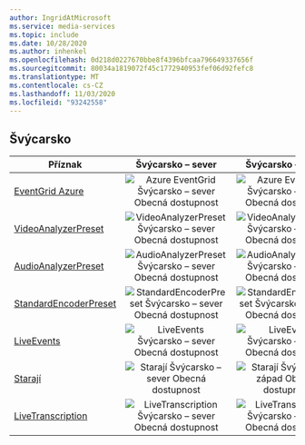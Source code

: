 ```yaml
---
author: IngridAtMicrosoft
ms.service: media-services
ms.topic: include
ms.date: 10/28/2020
ms.author: inhenkel
ms.openlocfilehash: 0d218d0227670bbe8f4396bfcaa796649337656f
ms.sourcegitcommit: 80034a1819072f45c1772940953fef06d92fefc8
ms.translationtype: MT
ms.contentlocale: cs-CZ
ms.lasthandoff: 11/03/2020
ms.locfileid: "93242558"
---
```

<!--Feature availability in region-->
## <a name="switzerland"></a>Švýcarsko

| Příznak | Švýcarsko – sever | Švýcarsko – západ |
| --- | :---: | :---: |
| [EventGrid Azure](../reacting-to-media-services-events.md) |![Azure EventGrid Švýcarsko – sever Obecná dostupnost](../media/azure-clouds-regions/ga.svg)  |![Azure EventGrid Švýcarsko – západ Obecná dostupnost](../media/azure-clouds-regions/ga.svg) |
| [VideoAnalyzerPreset](../analyzing-video-audio-files-concept.md) |![VideoAnalyzerPreset Švýcarsko – sever Obecná dostupnost](../media/azure-clouds-regions/ga.svg)  | ![VideoAnalyzerPreset Švýcarsko – západ Obecná dostupnost](../media/azure-clouds-regions/ga.svg) |
| [AudioAnalyzerPreset](../analyzing-video-audio-files-concept.md) |![AudioAnalyzerPreset Švýcarsko – sever Obecná dostupnost](../media/azure-clouds-regions/ga.svg)  | ![AudioAnalyzerPreset Švýcarsko – západ Obecná dostupnost](../media/azure-clouds-regions/ga.svg) |
| [StandardEncoderPreset](../encoding-concept.md) |![StandardEncoderPreset Švýcarsko – sever Obecná dostupnost](../media/azure-clouds-regions/ga.svg)  | ![StandardEncoderPreset Švýcarsko – západ Obecná dostupnost](../media/azure-clouds-regions/ga.svg) |
| [LiveEvents](../live-streaming-overview.md) |![LiveEvents Švýcarsko – sever Obecná dostupnost](../media/azure-clouds-regions/ga.svg)  | ![LiveEvents Švýcarsko – západ Obecná dostupnost](../media/azure-clouds-regions/ga.svg) |
| [Starají](../streaming-endpoint-concept.md) |![Starají Švýcarsko – sever Obecná dostupnost](../media/azure-clouds-regions/ga.svg) | ![Starají Švýcarsko – západ Obecná dostupnost](../media/azure-clouds-regions/ga.svg) |
| [LiveTranscription](../live-transcription.md) |![LiveTranscription Švýcarsko – sever Obecná dostupnost](../media/azure-clouds-regions/ga.svg) |![LiveTranscription Švýcarsko – západ Obecná dostupnost](../media/azure-clouds-regions/ga.svg) |
